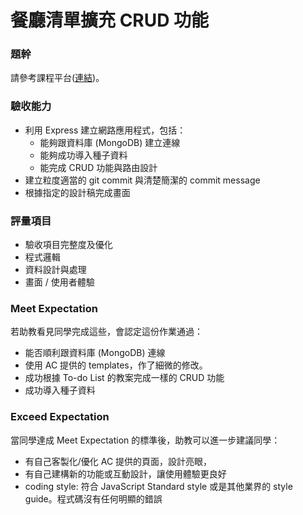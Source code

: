 # 餐廳清單擴充 CRUD 功能

### 題幹
請參考課程平台([連結](https://lighthouse.alphacamp.co/courses/42/assignments/1038))。

### 驗收能力
* 利用 Express 建立網路應用程式，包括：
  * 能夠跟資料庫 (MongoDB) 建立連線
  * 能夠成功導入種子資料
  * 能完成 CRUD 功能與路由設計
* 建立粒度適當的 git commit 與清楚簡潔的 commit message
* 根據指定的設計稿完成畫面
### 評量項目
* 驗收項目完整度及優化
* 程式邏輯
* 資料設計與處理
* 畫面 / 使用者體驗
### Meet Expectation
若助教看見同學完成這些，會認定這份作業通過：
* 能否順利跟資料庫 (MongoDB) 連線
* 使用 AC 提供的 templates，作了細微的修改。
* 成功根據 To-do List 的教案完成一樣的 CRUD 功能
* 成功導入種子資料
### Exceed Expectation
當同學達成 Meet Expectation 的標準後，助教可以進一步建議同學：
* 有自己客製化/優化 AC 提供的頁面，設計亮眼，
* 有自己建構新的功能或互動設計，讓使用體驗更良好
* coding style: 符合 JavaScript Standard style 或是其他業界的 style guide。程式碼沒有任何明顯的錯誤